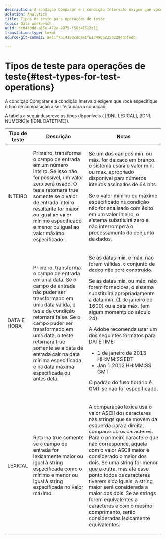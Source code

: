 ```yaml
---
description: A condição Comparar e a condição Intervalo exigem que você especifique o tipo de comparação a ser feita para a condição.
solution: Analytics
title: Tipos de teste para operações de teste
topic: Data workbench
uuid: dc0433dd-a35e-472e-8975-f58347512c11
translation-type: tm+mt
source-git-commit: aec1f7b14198cdde91f61d490a235022943bfedb

---
```



# Tipos de teste para operações de teste{#test-types-for-test-operations}

A condição Comparar e a condição Intervalo exigem que você especifique o tipo de comparação a ser feita para a condição.

A tabela a seguir descreve os tipos disponíveis ( [!DNL LEXICAL], [!DNL NUMERIC]e [!DNL DATETIME]).

<table id="table_1B3AD8BDF0414D0AB8EE0E6D1B53E2CE"> 
 <thead> 
  <tr> 
   <th colname="col1" class="entry"> Tipo de teste </th> 
   <th colname="col2" class="entry"> Descrição </th> 
   <th colname="col3" class="entry"> Notas </th> 
  </tr> 
 </thead>
 <tbody> 
  <tr> 
   <td colname="col1"> <p><span class="wintitle"> INTEIRO</span> </p> </td> 
   <td colname="col2"> <p>Primeiro, transforma o campo de entrada em um número inteiro. Se isso não for possível, um valor zero será usado. O teste retornará true somente se o valor de entrada inteiro resultante for maior ou igual ao valor mínimo especificado e menor ou igual ao valor máximo especificado. </p> </td> 
   <td colname="col3"> <p>Se um dos campos mín. ou máx. for deixado em branco, o sistema usará o valor mín. ou máx. apropriado disponível para números inteiros assinados de 64 bits. </p> <p> Se o valor mínimo ou máximo especificado na condição não for analisado com êxito em um valor inteiro, o sistema substituirá zero e não interromperá o processamento do conjunto de dados. </p> </td> 
  </tr> 
  <tr> 
   <td colname="col1"> <p><span class="wintitle"> DATA E HORA</span> </p> </td> 
   <td colname="col2"> <p>Primeiro, transforma o campo de entrada em uma data. Se o campo de entrada não puder ser transformado em uma data válida, o teste de condição retornará false. Se o campo puder ser transformado em uma data, o teste retornará true somente se a data de entrada cair na data mínima especificada e na data máxima especificada ou antes dela. </p> </td> 
   <td colname="col3"> <p>Se as datas mín. e máx. não forem válidas, o conjunto de dados não será construído. </p> <p> Se as datas mín. ou máx. não forem fornecidas, o sistema substituirá apropriadamente a data mín. (1 de janeiro de 1600) ou a data máx. (em algum momento do século 24). </p> <p> A Adobe recomenda usar um dos seguintes formatos para <span class="wintitle"> DATETIME</span>: </p> 
    <ul id="ul_44F469CC5D974382AF70D7B1975CF077"> 
     <li id="li_DB5FD4AFD6B34436ACD7C13282F64956"> 1 de janeiro de 2013 HH:MM:SS EDT </li> 
     <li id="li_307580C3F97D495BB16F1212DB38CE37"> Jan 1 2013 HH:MM:SS GMT </li> 
    </ul> <p> O padrão do fuso horário é GMT se não for especificado. </p> </td> 
  </tr> 
  <tr> 
   <td colname="col1"> <p><span class="wintitle"> LEXICAL</span> </p> </td> 
   <td colname="col2"> <p>Retorna true somente se o campo de entrada for lexicamente maior ou igual à string especificada como o mínimo e menor ou igual à string especificada no valor máximo. </p> </td> 
   <td colname="col3"> <p>A comparação léxica usa o valor ASCII dos caracteres nas strings que se movem da esquerda para a direita, comparando os caracteres. Para o primeiro caractere que não corresponde, aquele com o valor ASCII maior é considerado o maior dos dois. Se uma string for menor que a outra, mas até esse ponto todos os caracteres tiverem sido iguais, a string maior será considerada a maior dos dois. Se as strings forem equivalentes a caracteres e com o mesmo comprimento, serão consideradas lexicamente equivalentes. </p> </td> 
  </tr> 
 </tbody> 
</table>

